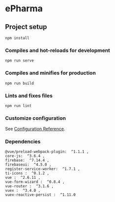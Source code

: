 # ePharma

## Project setup
```
npm install
```

### Compiles and hot-reloads for development
```
npm run serve
```

### Compiles and minifies for production
```
npm run build
```

### Lints and fixes files
```
npm run lint
```

### Customize configuration
See [Configuration Reference](https://cli.vuejs.org/config/).

### Dependencies

    @vue/preload-webpack-plugin:  ^1.1.1 ,
    core-js:  ^3.6.4 ,
    firebase:  ^7.14.4 ,
    firebaseui:  ^4.5.0 ,
    register-service-worker:  ^1.7.1 ,
    ti-icons :  ^0.1.2 ,
    vue :  ^2.6.11 ,
    vue-form-wizard :  ^0.8.4 ,
    vue-router :  ^3.1.6 ,
    vuex :  ^3.4.0 ,
    vuex-reactive-persist :  ^1.11.0 
